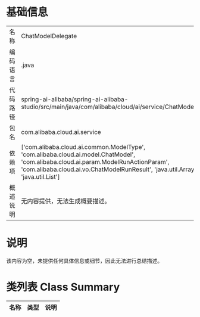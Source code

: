 # 基础信息

|      |      |
|------|------|
| 名称 | ChatModelDelegate |
| 编码语言 | .java |
| 代码路径 | spring-ai-alibaba/spring-ai-alibaba-studio/src/main/java/com/alibaba/cloud/ai/service/ChatModelDelegate.java |
| 包名 | com.alibaba.cloud.ai.service |
| 依赖项 | ['com.alibaba.cloud.ai.common.ModelType', 'com.alibaba.cloud.ai.model.ChatModel', 'com.alibaba.cloud.ai.param.ModelRunActionParam', 'com.alibaba.cloud.ai.vo.ChatModelRunResult', 'java.util.ArrayList', 'java.util.List'] |
| 概述说明 | 无内容提供，无法生成概要描述。 |

# 说明

该内容为空，未提供任何具体信息或细节，因此无法进行总结描述。

# 类列表 Class Summary

| 名称   | 类型  | 说明 |
|-------|------|-------------|




